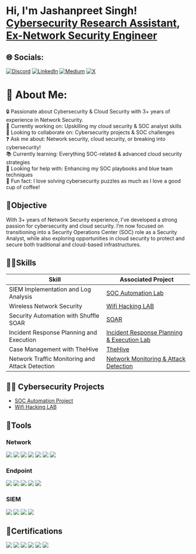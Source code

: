 <h1>Hi, I'm Jashanpreet Singh! <br/><a href="https://www.linkedin.com/in/jashanpreet-singh1999/">Cybersecurity Research Assistant</a>, <a href="https://github.com/Jashan-Khaira">Ex-Network Security Engineer </a></h1>

## 🌐 Socials:
[![Discord](https://img.shields.io/badge/Discord-%237289DA.svg?logo=discord&logoColor=white)](https://discord.gg/https://discord.com/users/1242836406028730448) [![LinkedIn](https://img.shields.io/badge/LinkedIn-%230077B5.svg?logo=linkedin&logoColor=white)](https://linkedin.com/in/https://www.linkedin.com/in/jashanpreet-singh1999/) [![Medium](https://img.shields.io/badge/Medium-12100E?logo=medium&logoColor=white)](https://medium.com/@https://medium.com/@jashankhaira52) [![X](https://img.shields.io/badge/X-black.svg?logo=X&logoColor=white)](https://x.com/https://x.com/jashankhaira52) 

# 💫 About Me:
🔒 Passionate about Cybersecurity & Cloud Security with 3+ years of experience in Network Security.<br>🌱 Currently working on: Upskilling my cloud security & SOC analyst skills<br>🤝 Looking to collaborate on: Cybersecurity projects & SOC challenges<br>❓ Ask me about: Network security, cloud security, or breaking into cybersecurity!<br>📚 Currently learning: Everything SOC-related & advanced cloud security strategies<br>🤔 Looking for help with: Enhancing my SOC playbooks and blue team techniques<br>🎉 Fun fact: I love solving cybersecurity puzzles as much as I love a good cup of coffee!

## 🎯Objective

With 3+ years of Network Security experience, I’ve developed a strong passion for cybersecurity and cloud security. I’m now focused on transitioning into a Security Operations Center (SOC) role as a Security Analyst, while also exploring opportunities in cloud security to protect and secure both traditional and cloud-based infrastructures.

## 🤹‍♂️Skills

| Skill                                         | Associated Project         |
|-----------------------------------------------|----------------------------|
| SIEM Implementation and Log Analysis          | <a href="https://github.com/Jashan-Khaira/SOC-Automation-Project/blob/main/README.md">SOC Automation Lab</a>|
| Wireless Network Security                     | <a href="https://github.com/Jashan-Khaira/Wireless-Network-Security/blob/main/README.md">Wifi Hacking LAB</a>|
| Security Automation with Shuffle SOAR         | <a href="https://github.com/Jashan-Khaira/SOC-Automation-Project/blob/main/README.md"> SOAR</a>|
| Incident Response Planning and Execution      | <a href="https://github.com/Jashan-Khaira/Incident-Response-Planning-Execution/blob/main/README.md">Incident Response Planning & Execution Lab</a>|
| Case Management with TheHive                  | <a href="https://github.com/Jashan-Khaira/SOC-Automation-Project/blob/main/README.md"> TheHive</a>|
| Network Traffic Monitoring and Attack Detection | <a href="https://github.com/Jashan-Khaira/Network-Traffic-Monitoring/blob/main/README.md">Network Monitoring & Attack Detection</a>|

## 👨‍💻 Cybersecurity Projects
-  <a href="https://github.com/Jashan-Khaira/SOC-Automation-Project/blob/main/README.md">SOC Automation Project</a>
-  <a href="https://github.com/Jashan-Khaira/Wireless-Network-Security/blob/main/README.md"> Wifi Hacking LAB </a>

## 🔨Tools

### Network
<div>
    <img src="https://img.shields.io/badge/-Wireshark-1679A7?&style=for-the-badge&logo=Wireshark&logoColor=white" />
    <img src="https://img.shields.io/badge/-Suricata-EF3B2D?&style=for-the-badge&logo=Suricata&logoColor=white" />
    <img src="https://img.shields.io/badge/-Zeek-777BB4?&style=for-the-badge&logo=Zeek&logoColor=white" />
    <img src="https://img.shields.io/badge/-BurpSuite-008080?&style=for-the-badge&logo=BurpSuite&logoColor=white" />
    <img src="https://img.shields.io/badge/-Nmap-1abc9c?&style=for-the-badge&logo=Nmap&logoColor=white" />
    <img src="https://img.shields.io/badge/-Metasploit-9932CC?&style=for-the-badge&logo=Metasploit&logoColor=white" />
    <img src="https://img.shields.io/badge/-SNORT-87CEEB?&style=for-the-badge&logo=Snort&logoColor=white" />

</div>

### Endpoint

<div>
  <img src="https://img.shields.io/badge/-Microsoft_Defender_for_Endpoint-00A4EF?&style=for-the-badge&logo=Microsoft&logoColor=white" />
  <img src="https://img.shields.io/badge/-Cortex_XDR-2E8B57?&style=for-the-badge&logo=PaloAltoNetworks&logoColor=white" />
  <img src="https://img.shields.io/badge/-Cisco_Secure_Endpoint-FF6600?&style=for-the-badge&logo=Cisco&logoColor=white" />
  <img src="https://img.shields.io/badge/-Trend%20Micro-009688?&style=for-the-badge&logo=Trend%20Micro&logoColor=white" />
  <img src="https://img.shields.io/badge/-Velociraptor-4B275F?&style=for-the-badge&logo=Velociraptor&logoColor=white" />
</div>

### SIEM

<div>
    <img src="https://img.shields.io/badge/-Wazuh-2C2D72?&style=for-the-badge&logo=Wazuh&logoColor=white" />
    <img src="https://img.shields.io/badge/-Splunk-121212?&style=for-the-badge&logo=Splunk&logoColor=white" />
    <img src="https://img.shields.io/badge/-LimaCharlie-1E3A8A?&style=for-the-badge&logo=LimaCharlie&logoColor=white" />
    <img src="https://img.shields.io/badge/-Elastic-F04E98?&style=for-the-badge&logo=Elastic&logoColor=white" />
</div>

## 📃Certifications

<div>
<img src="https://img.shields.io/badge/-Google%20Cybersecurity-4285F4?&style=for-the-badge&logoColor=white" />
<img src="https://img.shields.io/badge/-CCNA-1A1A1A?&style=for-the-badge&logo=Cisco&logoColor=white" />
<img src="https://img.shields.io/badge/-PCNSE-00539f?&style=for-the-badge&logo=PaloAltoNetworks&logoColor=white" />
<img src="https://img.shields.io/badge/-NSE1-EE3124?&style=for-the-badge&logo=Fortinet&logoColor=white" />
<img src="https://img.shields.io/badge/-NSE2-EE3124?&style=for-the-badge&logo=Fortinet&logoColor=white" />
<img src="https://img.shields.io/badge/-CNSS-003366?&style=for-the-badge&logoColor=white" />
</div>

